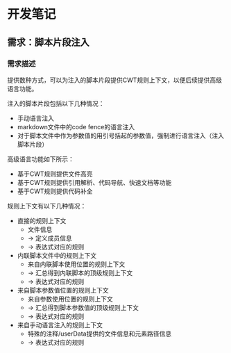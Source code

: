 # 开发笔记

## 需求：脚本片段注入

### 需求描述

提供数种方式，可以为注入的脚本片段提供CWT规则上下文，以便后续提供高级语言功能。

注入的脚本片段包括以下几种情况：

* 手动语言注入
* markdown文件中的code fence的语言注入
* 对于脚本文件中作为参数值的用引号括起的参数值，强制进行语言注入（注入脚本片段）

高级语言功能如下所示：

* 基于CWT规则提供文件高亮
* 基于CWT规则提供引用解析、代码导航、快速文档等功能
* 基于CWT规则提供代码补全

规则上下文有以下几种情况：

* 直接的规则上下文
  * 文件信息
  * -> 定义成员信息
  * -> 表达式对应的规则
* 内联脚本文件中的规则上下文
  * 来自内联脚本使用位置的规则上下文
  * -> 汇总得到内联脚本的顶级规则上下文
  * -> 表达式对应的规则
* 来自脚本参数值位置的规则上下文
  * 来自参数使用位置的规则上下文
  * -> 汇总得到脚本参数值的顶级规则上下文
  * -> 表达式对应的规则
* 来自手动语言注入的规则上下文
  * 特殊的注释/userData提供的文件信息和元素路径信息
  * -> 表达式对应的规则 


